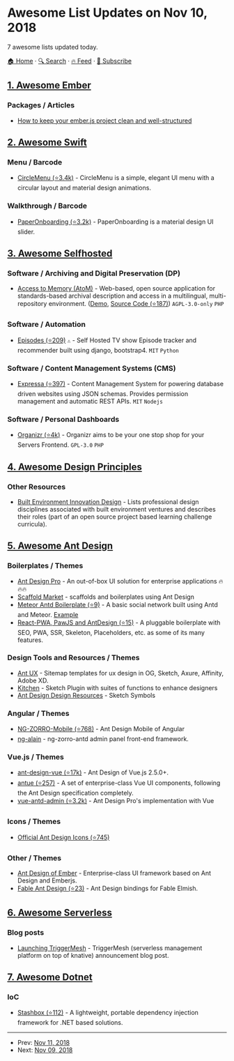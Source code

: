 # Awesome List Updates on Nov 10, 2018

7 awesome lists updated today.

[🏠 Home](/README.md) · [🔍 Search](https://test.trackawesomelist.com/search/) · [🔥 Feed](https://test.trackawesomelist.com/feed.xml) · [📮 Subscribe](https://trackawesomelist.us17.list-manage.com/subscribe?u=d2f0117aa829c83a63ec63c2f&id=36a103854c)



## [1. Awesome Ember](/content/ember-community-russia/awesome-ember/README.md)

### Packages / Articles

*   [How to keep your ember.js project clean and well-structured](https://geeks.uniplaces.com/how-to-keep-your-ember-js-project-clean-and-well-structured-fbff040274de)

## [2. Awesome Swift](/content/matteocrippa/awesome-swift/README.md)

### Menu / Barcode

*   [CircleMenu (⭐3.4k)](https://github.com/Ramotion/circle-menu) - CircleMenu is a simple, elegant UI menu with a circular layout and material design animations.

### Walkthrough / Barcode

*   [PaperOnboarding (⭐3.2k)](https://github.com/Ramotion/paper-onboarding) - PaperOnboarding is a material design UI slider.

## [3. Awesome Selfhosted](/content/awesome-selfhosted/awesome-selfhosted/README.md)

### Software / Archiving and Digital Preservation (DP)

*   [Access to Memory (AtoM)](https://www.accesstomemory.org/) - Web-based, open source application for standards-based archival description and access in a multilingual, multi-repository environment. ([Demo](https://demo.accesstomemory.org/), [Source Code (⭐187)](https://github.com/artefactual/atom)) `AGPL-3.0-only` `PHP`

### Software / Automation

*   [Episodes (⭐209)](https://github.com/guptachetan1997/Episodes) `⚠` - Self Hosted TV show Episode tracker and recommender built using django, bootstrap4. `MIT` `Python`

### Software / Content Management Systems (CMS)

*   [Expressa (⭐397)](https://github.com/thomas4019/expressa) - Content Management System for powering database driven websites using JSON schemas. Provides permission management and automatic REST APIs. `MIT` `Nodejs`

### Software / Personal Dashboards

*   [Organizr (⭐4k)](https://github.com/causefx/Organizr) - Organizr aims to be your one stop shop for your Servers Frontend. `GPL-3.0` `PHP`

## [4. Awesome Design Principles](/content/robinstickel/awesome-design-principles/README.md)

### Other Resources

*   [Built Environment Innovation Design](https://github.com/BEICOOP/BEICPBLChallenge/blob/master/Phase3/Stakeholders_Roles/Designer.md) - Lists professional design disciplines associated with built environment ventures and describes their roles (part of an open source project based learning challenge curricula).

## [5. Awesome Ant Design](/content/websemantics/awesome-ant-design/README.md)

### Boilerplates / Themes

*   [Ant Design Pro](http://pro.ant.design/) - An out-of-box UI solution for enterprise applications :fire::fire::fire:
*   [Scaffold Market](http://scaffold.ant.design/) - scaffolds and boilerplates using Ant Design
*   [Meteor Antd Boilerplate (⭐9)](https://github.com/elmarti/meteor-antd-boilerplate) - A basic social network built using Antd and Meteor. [Example](https://antdmeteor.herokuapp.com/login)
*   [React-PWA, PawJS and AntDesign (⭐15)](https://github.com/Atyantik/example-pawjs-ant-design) - A pluggable boilerplate with SEO, PWA, SSR, Skeleton, Placeholders, etc. as some of its many features.

### Design Tools and Resources / Themes

*   [Ant UX](http://ux.ant.design/) - Sitemap templates for ux design in OG, Sketch, Axure, Affinity, Adobe XD.
*   [Kitchen](http://kitchen.alipay.com/) - Sketch Plugin with suites of functions to enhance designers
*   [Ant Design Design Resources](https://ant.design/docs/spec/download) - Sketch Symbols

### Angular / Themes

*   [NG-ZORRO-Mobile (⭐768)](https://github.com/NG-ZORRO/ng-zorro-antd-mobile) - Ant Design Mobile of Angular
*   [ng-alain](https://ng-alain.com/) - ng-zorro-antd admin panel front-end framework.

### Vue.js / Themes

*   [ant-design-vue (⭐17k)](https://github.com/vueComponent/ant-design-vue) - Ant Design of Vue.js 2.5.0+.
*   [antue (⭐257)](https://github.com/zzuu666/antue) - A set of enterprise-class Vue UI components, following the Ant Design specification completely.
*   [vue-antd-admin (⭐3.2k)](https://github.com/iczer/vue-antd-admin) - Ant Design Pro's implementation with Vue

### Icons / Themes

*   [Official Ant Design Icons (⭐745)](http://github.com/ant-design/ant-design-icons)

### Other / Themes

*   [Ant Design of Ember](http://idcos.github.io/antd-ember/#/home) - Enterprise-class UI framework based on Ant Design and Emberjs.
*   [Fable Ant Design (⭐23)](https://github.com/evilz/fable-ant-design) - Ant Design bindings for Fable Elmish.

## [6. Awesome Serverless](/content/pmuens/awesome-serverless/README.md)

### Blog posts

*   [Launching TriggerMesh](https://triggermesh.com/2018/11/01/launching-triggermesh/) - TriggerMesh (serverless management platform on top of knative) announcement blog post.

## [7. Awesome Dotnet](/content/quozd/awesome-dotnet/README.md)

### IoC

*   [Stashbox (⭐112)](https://github.com/z4kn4fein/stashbox) - A lightweight, portable dependency injection framework for .NET based solutions.

---

- Prev: [Nov 11, 2018](/content/2018/11/11/README.md)
- Next: [Nov 09, 2018](/content/2018/11/09/README.md)